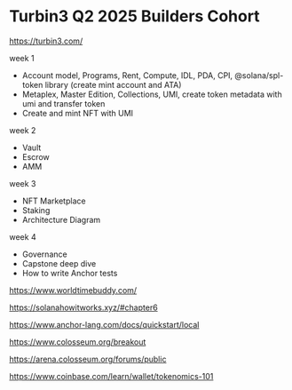 # Turbin3 Q2 2025 Builders Cohort

https://turbin3.com/

week 1 
- Account model, Programs, Rent, Compute, IDL, PDA, CPI, @solana/spl-token library (create mint account and ATA)
- Metaplex, Master Edition, Collections, UMI, create token metadata with umi and transfer token
- Create and mint NFT with UMI

week 2
- Vault
- Escrow
- AMM

week 3 
- NFT Marketplace
- Staking
- Architecture Diagram

week 4 
- Governance
- Capstone deep dive
- How to write Anchor tests

https://www.worldtimebuddy.com/


https://solanahowitworks.xyz/#chapter6

https://www.anchor-lang.com/docs/quickstart/local

https://www.colosseum.org/breakout

https://arena.colosseum.org/forums/public

https://www.coinbase.com/learn/wallet/tokenomics-101

